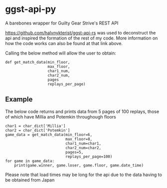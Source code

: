 # ggst-api-py

A barebones wrapper for Guilty Gear Strive's REST API  
  
https://github.com/halvnykterist/ggst-api-rs was used to deconstruct the api and inspired the formation of the rest of my code.
More information on how the code works can also be found at that link above.


Calling the below method will allow the user to obtain:
```python3
def get_match_data(min_floor,
                   max_floor,
                   char1_num,
                   char2_num,
                   pages
                   replays_per_page)
```

## Example
The below code returns and prints data from 5 pages of 100 replays, those of which
have Millia and Potemkin throughough floors 

```python3
char1 = char_dict['Millia']
char2 = char_dict['Potemkin']
game_data = get_match_data(min_floor=6,
                           max_floor=8,
                           char1_num=char1,
                           char2_num=char2,
                           pages=5,
                           replays_per_page=100)
for game in game_data:
    print(game.winner, game.loser, game.floor, game.date_time)
```
Please note that load times may be long for the api due to the data having to be obtained from Japan

